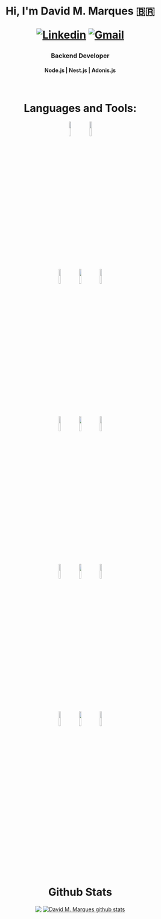 <h1 align="center">Hi, I'm David M. Marques 🇧🇷

[![Linkedin](https://img.shields.io/badge/-LinkedIn-blue?style=flat&logo=Linkedin&logoColor=white)](https://www.linkedin.com/in/david-marques-8086a9133/)
[![Gmail](https://img.shields.io/badge/-Gmail-c14438?style=flat&logo=Gmail&logoColor=white)](mailto:mouradavid8@gmail.com)
</h1>


<h3 align="center">Backend Developer</h3>
<h4 align="center">Node.js | Nest.js | Adonis.js</h4>
<br/>

<h1 align="center">Languages and Tools:</h1>

<!-- Your github readme stats
You can use this api: https://github.com/anuraghazra/github-readme-stats
-->
<div align="center">
  
  <!-- Your languages and tools. Be careful with the alignment. 
  You can use this sites to get logos: https://www.vectorlogo.zone or https://simpleicons.org/
  -->
  <code><img width="10%" src="https://www.vectorlogo.zone/logos/javascript/javascript-ar21.svg"></code>
  <code><img width="10%" src="https://www.vectorlogo.zone/logos/typescriptlang/typescriptlang-ar21.svg"></code>
  <br />
  <code><img width="10%" src="https://www.vectorlogo.zone/logos/nodejs/nodejs-ar21.svg"></code>
  <code><img width="10%" src="https://www.vectorlogo.zone/logos/nestjs/nestjs-ar21.svg"></code>
  <code><img width="10%" src="https://www.vectorlogo.zone/logos/adonisjs/adonisjs-ar21.svg"></code>
  <br />
  <code><img width="10%" src="https://www.vectorlogo.zone/logos/mysql/mysql-ar21.svg"></code>
  <code><img width="10%" src="https://www.vectorlogo.zone/logos/postgresql/postgresql-ar21.svg"></code>
  <code><img width="10%" src="https://www.vectorlogo.zone/logos/mongodb/mongodb-ar21.svg"></code>
  <br />
  <code><img width="10%" src="https://www.vectorlogo.zone/logos/jestjsio/jestjsio-ar21.svg"></code>
  <code><img width="10%" src="https://www.vectorlogo.zone/logos/cucumberio/cucumberio-ar21.svg"></code>
  <code><img width="10%" src="https://raw.githubusercontent.com/gilbarbara/logos/master/logos/sonarqube.svg"></code>
  <br />
  <code><img width="10%" src="https://www.vectorlogo.zone/logos/docker/docker-ar21.svg"></code>
  <code><img width="10%" src="https://www.vectorlogo.zone/logos/rancher/rancher-ar21.svg"></code>
  <code><img width="10%" src="https://www.vectorlogo.zone/logos/sentryio/sentryio-ar21.svg"></code>

</div>

<br />
<h1 align="center"> Github Stats </h1>
<p align="center">
  <a href="https://github.com/DavidMoura07"><img align="center" src="https://github-readme-stats.vercel.app/api/top-langs/?username=DavidMoura07&theme=tokyonight" /></a>
  <a href="https://github.com/DavidMoura07"><img align="center" src="https://github-readme-stats.vercel.app/api?username=DavidMoura07&show_icons=true&theme=tokyonight&line_height=27" alt="David M. Marques github stats"/></a>
</p><br/><br/><br/><br/>
